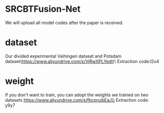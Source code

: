 # SRCBTFusion-Net
We will upload all model codes after the paper is received.
# dataset
Our divided experimental Vaihingen dataset and Potsdam dataset(https://www.aliyundrive.com/s/VjRwXPLYedt)\\
Extraction code:l2x4
# weight
If you don't want to train, you can adopt the weights we trained on two datasets https://www.aliyundrive.com/s/fhcprujbEaJ\\
Extraction code: y9y7
